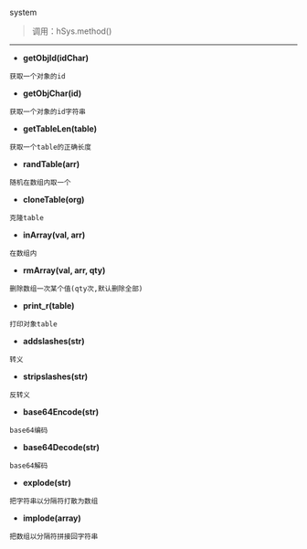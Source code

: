 system

> 调用：hSys.method()

---
* **getObjId(idChar)**
```
获取一个对象的id
```

* **getObjChar(id)**
```
获取一个对象的id字符串
```

* **getTableLen(table)**
```
获取一个table的正确长度
```

* **randTable(arr)**
```
随机在数组内取一个
```

* **cloneTable(org)**
```
克隆table
```

* **inArray(val, arr)**
```
在数组内
```

* **rmArray(val, arr, qty)**
```
删除数组一次某个值(qty次,默认删除全部)
```

* **print_r(table)**
```
打印对象table
```

* **addslashes(str)**
```
转义
```

* **stripslashes(str)**
```
反转义
```

* **base64Encode(str)**
```
base64编码
```

* **base64Decode(str)**
```
base64解码
```

* **explode(str)**
```
把字符串以分隔符打散为数组
```

* **implode(array)**
```
把数组以分隔符拼接回字符串
```


